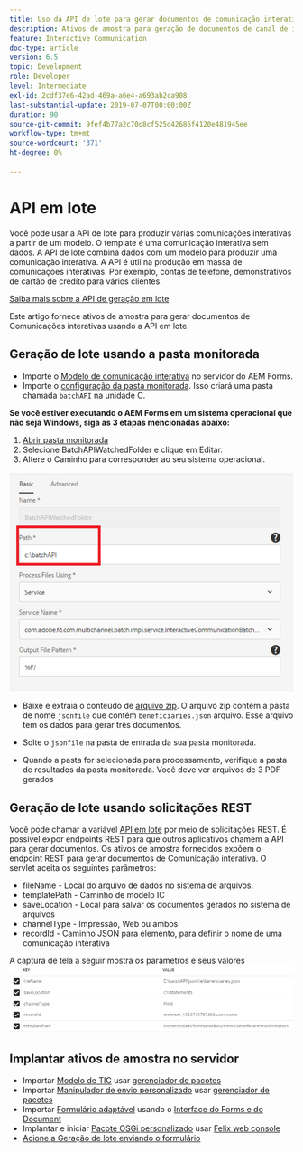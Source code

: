 ```yaml
---
title: Uso da API de lote para gerar documentos de comunicação interativa
description: Ativos de amostra para geração de documentos de canal de impressão usando a API em lote
feature: Interactive Communication
doc-type: article
version: 6.5
topic: Development
role: Developer
level: Intermediate
exl-id: 2cdf37e6-42ad-469a-a6e4-a693ab2ca908
last-substantial-update: 2019-07-07T00:00:00Z
duration: 90
source-git-commit: 9fef4b77a2c70c8cf525d42686f4120e481945ee
workflow-type: tm+mt
source-wordcount: '371'
ht-degree: 0%

---
```


# API em lote

Você pode usar a API de lote para produzir várias comunicações interativas a partir de um modelo. O template é uma comunicação interativa sem dados. A API de lote combina dados com um modelo para produzir uma comunicação interativa. A API é útil na produção em massa de comunicações interativas. Por exemplo, contas de telefone, demonstrativos de cartão de crédito para vários clientes.

[Saiba mais sobre a API de geração em lote](https://experienceleague.adobe.com/docs/experience-manager-65/forms/interactive-communications/generate-multiple-interactive-communication-using-batch-api.html)

Este artigo fornece ativos de amostra para gerar documentos de Comunicações interativas usando a API em lote.

## Geração de lote usando a pasta monitorada

* Importe o [Modelo de comunicação interativa](assets/Beneficiaries-confirmation.zip) no servidor do AEM Forms.
* Importe o [configuração da pasta monitorada](assets/batch-generation-api.zip). Isso criará uma pasta chamada `batchAPI` na unidade C.

**Se você estiver executando o AEM Forms em um sistema operacional que não seja Windows, siga as 3 etapas mencionadas abaixo:**

1. [Abrir pasta monitorada](http://localhost:4502/libs/fd/core/WatchfolderUI/content/UI.html)
2. Selecione BatchAPIWatchedFolder e clique em Editar.
3. Altere o Caminho para corresponder ao seu sistema operacional.

![caminho](assets/watched-folder-batch-api-basic.PNG)

* Baixe e extraia o conteúdo de [arquivo zip](assets/jsonfile.zip). O arquivo zip contém a pasta de nome `jsonfile` que contém `beneficiaries.json` arquivo. Esse arquivo tem os dados para gerar três documentos.

* Solte o `jsonfile` na pasta de entrada da sua pasta monitorada.
* Quando a pasta for selecionada para processamento, verifique a pasta de resultados da pasta monitorada. Você deve ver arquivos de 3 PDF gerados

## Geração de lote usando solicitações REST

Você pode chamar a variável [API em lote](https://helpx.adobe.com/experience-manager/6-5/forms/javadocs/index.html) por meio de solicitações REST. É possível expor endpoints REST para que outros aplicativos chamem a API para gerar documentos.
Os ativos de amostra fornecidos expõem o endpoint REST para gerar documentos de Comunicação interativa. O servlet aceita os seguintes parâmetros:

* fileName - Local do arquivo de dados no sistema de arquivos.
* templatePath - Caminho de modelo IC
* saveLocation - Local para salvar os documentos gerados no sistema de arquivos
* channelType - Impressão, Web ou ambos
* recordId - Caminho JSON para elemento, para definir o nome de uma comunicação interativa

A captura de tela a seguir mostra os parâmetros e seus valores
![solicitação de exemplo](assets/generate-ic-batch-servlet.PNG)

## Implantar ativos de amostra no servidor

* Importar [Modelo de TIC](assets/ICTemplate.zip) usar [gerenciador de pacotes](http://localhost:4502/crx/packmgr/index.jsp)
* Importar [Manipulador de envio personalizado](assets/BatchAPICustomSubmit.zip) usar [gerenciador de pacotes](http://localhost:4502/crx/packmgr/index.jsp)
* Importar [Formulário adaptável](assets/BatchGenerationAPIAF.zip) usando o [Interface do Forms e do Document](http://localhost:4502/aem/forms.html/content/dam/formsanddocuments)
* Implantar e iniciar [Pacote OSGi personalizado](assets/batchgenerationapi.batchgenerationapi.core-1.0-SNAPSHOT.jar) usar [Felix web console](http://localhost:4502/system/console/bundles)
* [Acione a Geração de lote enviando o formulário](http://localhost:4502/content/dam/formsanddocuments/batchgenerationapi/jcr:content?wcmmode=disabled)
